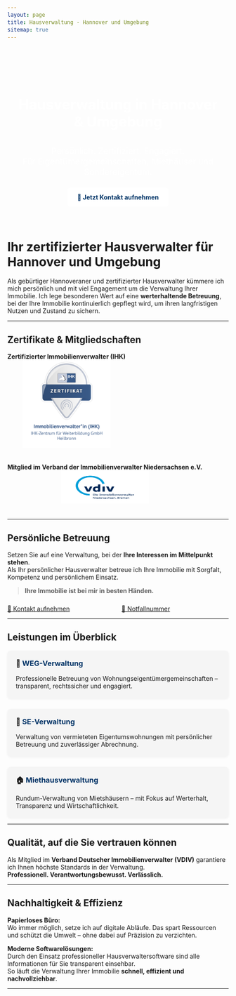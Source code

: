 ```yaml
---
layout: page
title: Hausverwaltung - Hannover und Umgebung
sitemap: true
---
```

<!-- Herobereich Start -->
<div style="position: relative; overflow: hidden; height: 400px; margin-bottom: 2rem; border-radius: 8px;">

  <!-- Unscharfes Hintergrundbild -->
  <div style="position: absolute; top: 0; left: 0; width: 100%; height: 100%; background: url('/assets/img/assets/img/DSC_0031.jpg') center center / cover no-repeat; filter: blur(5px) brightness(0.8); z-index: 1;">
  </div>

  <!-- Inhalt -->
  <div style="position: relative; z-index: 2; display: flex; flex-direction: column; justify-content: center; align-items: center; height: 100%; color: white; text-align: center; padding: 1rem;">
    <h1 style="font-size: 2rem; margin-bottom: 1rem;">Hausverwaltung in Hannover & Umgebung</h1>
    <p style="font-size: 1.2rem; max-width: 700px; margin-bottom: 1.5rem;">
      Persönlich. Zertifiziert. Engagiert.<br>
      Für Eigentümergemeinschaften, Miethäuser und Sondereigentum.
    </p>
    <a href="/kontakt/" style="background-color: #ffffff; color: #003366; padding: 0.8rem 1.4rem; border-radius: 6px; text-decoration: none; font-weight: bold;">
      📩 Jetzt Kontakt aufnehmen
    </a>
  </div>

</div>

<!-- Herobereich Ende -->


# Ihr zertifizierter Hausverwalter für Hannover und Umgebung

Als gebürtiger Hannoveraner und zertifizierter Hausverwalter kümmere ich mich persönlich und mit viel Engagement um die Verwaltung Ihrer Immobilie. Ich lege besonderen Wert auf eine **werterhaltende Betreuung**, bei der Ihre Immobilie kontinuierlich gepflegt wird, um ihren langfristigen Nutzen und Zustand zu sichern.

---

## Zertifikate & Mitgliedschaften

<div id="certificates_logos" style="display: flex; gap: 2rem; flex-wrap: wrap; align-items: center; margin-bottom: 2rem;">
  
<div style="text-align: center;">
  <div><strong>Zertifizierter Immobilienverwalter (IHK)</strong></div>
  <a href="https://badges.ihk-kompetenz.plus/assertion/f215ab3c-9e25-4efe-83a8-da10036371b5?id=U2FsdGVkX19lBDNHu0Cv1IgLjduX0Ui/m%209pxj/c1hfx1jaMzmEQjGfhNLWDXZfG4GEqCM/fldCq4QhMBqIaBQ==" target="_blank">
    <img src="/assets/img/nachweise-und-zertifikate/badge.png" alt="Immobilienverwalter (IHK)" class="certificate" width="200" height="200">
  </a>
</div>

<div style="text-align: center;">
  <div><strong>Mitglied im Verband der Immobilienverwalter Niedersachsen e.V.</strong></div>
  <a href="https://vdiv-niedersachsen-bremen.de/" target="_blank">
    <img src="/assets/img/vdivlogo.png" alt="Mitgliedschaft im VDIV Niedersachsen" width="200" height="75">
  </a>
</div>

</div>

---

## Persönliche Betreuung

Setzen Sie auf eine Verwaltung, bei der **Ihre Interessen im Mittelpunkt stehen**.  
Als Ihr persönlicher Hausverwalter betreue ich Ihre Immobilie mit Sorgfalt, Kompetenz und persönlichem Einsatz.

> **Ihre Immobilie ist bei mir in besten Händen.**

<div style="margin-top: 1.5rem; display: flex; flex-wrap: wrap; gap: 1rem;">

<a href="/kontakt/" class="button-link" style="flex: 1; min-width: 220px;">
  📨 Kontakt aufnehmen
</a>


<a href="/notfall/" class="button-link red" style="flex: 1; min-width: 220px;">
  🚨 Notfallnummer
</a>


</div>

---

## Leistungen im Überblick

<div style="display: flex; flex-wrap: wrap; gap: 1.5rem; margin-top: 1rem;">

<!-- WEG-Verwaltung -->
<div style="flex: 1 1 280px; background: #f5f5f5; padding: 1.2rem; border-radius: 8px; box-shadow: 0 2px 5px rgba(0,0,0,0.05);">
  <h3 style="margin-top: 0;">🏢 <a href="/weg-verwaltung/" style="text-decoration: none; color: #003366;">WEG-Verwaltung</a></h3>
  <p style="margin-bottom: 0;">Professionelle Betreuung von Wohnungseigentümergemeinschaften – transparent, rechtssicher und engagiert.</p>
</div>

<!-- Sondereigentumsverwaltung -->
<div style="flex: 1 1 280px; background: #f5f5f5; padding: 1.2rem; border-radius: 8px; box-shadow: 0 2px 5px rgba(0,0,0,0.05);">
  <h3 style="margin-top: 0;">🔑 <a href="/sondereigentumsverwaltung/" style="text-decoration: none; color: #003366;">SE-Verwaltung</a></h3>
  <p style="margin-bottom: 0;">Verwaltung von vermieteten Eigentumswohnungen mit persönlicher Betreuung und zuverlässiger Abrechnung.</p>
</div>

<!-- Miethausverwaltung -->
<div style="flex: 1 1 280px; background: #f5f5f5; padding: 1.2rem; border-radius: 8px; box-shadow: 0 2px 5px rgba(0,0,0,0.05);">
  <h3 style="margin-top: 0;">🏠 <a href="/miethausverwaltung/" style="text-decoration: none; color: #003366;">Miethausverwaltung</a></h3>
  <p style="margin-bottom: 0;">Rundum-Verwaltung von Mietshäusern – mit Fokus auf Werterhalt, Transparenz und Wirtschaftlichkeit.</p>
</div>

</div>

---

## Qualität, auf die Sie vertrauen können

Als Mitglied im **Verband Deutscher Immobilienverwalter (VDIV)** garantiere ich Ihnen höchste Standards in der Verwaltung.  
**Professionell. Verantwortungsbewusst. Verlässlich.**

---

## Nachhaltigkeit & Effizienz

**Papierloses Büro:**  
Wo immer möglich, setze ich auf digitale Abläufe. Das spart Ressourcen und schützt die Umwelt – ohne dabei auf Präzision zu verzichten.

**Moderne Softwarelösungen:**  
Durch den Einsatz professioneller Hausverwaltersoftware sind alle Informationen für Sie transparent einsehbar.  
So läuft die Verwaltung Ihrer Immobilie **schnell, effizient und nachvollziehbar**.

---

